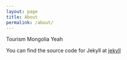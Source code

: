 ```yaml
---
layout: page
title: About
permalink: /about/
---
```


Tourism Mongolia Yeah

You can find the source code for Jekyll at
[jekyll](https://github.com/jekyll/jekyll)

